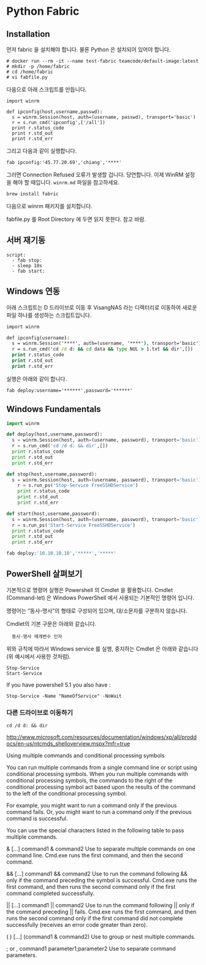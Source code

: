 

# Python Fabric

## Installation

먼저 fabric 을 설치해야 합니다. 물론 Python 은 설치되어 있어야 합니다.

```
# docker run --rm -it --name test-fabric teamcode/default-image:latest
# mkdir -p /home/fabric
# cd /home/fabric
# vi fabfile.py
```

다음으로 아래 스크립트를 만듭니다.

```
import winrm

def ipconfig(host,username,passwd):
  s = winrm.Session(host, auth=(username, passwd), transport='basic')
  r = s.run_cmd('ipconfig',['/all'])
  print r.status_code
  print r.std_out
  print r.std_err

```

그리고 다음과 같이 실행합니다.

```
fab ipconfig:'45.77.20.69','chiang','****'
```

그러면 Connection Refused 오류가 발생할 겁니다. 당연합니다. 이제 WinRM 설정을 해야 할 때입니다. ``winrm.md`` 파일을 참고하세요.



```
brew install fabric
```

다음으로 winrm 패키지를 설치합니다.

fabfile.py 를 Root Directory 에 두면 읽지 못한다. 참고 바람.

## 서버 재기동

```
script:
  - fab stop:
  - sleep 10s
  - fab start:

```

## Windows 연동

아래 스크립트는 D 드라이브로 이동 후 VisangNAS 라는 디렉터리로 이동하여 새로운 파일 하나를 생성하는 스크립트입니다.

```cmd
import winrm

def ipconfig(username):
  s = winrm.Session('****', auth=(username, '****'), transport='basic')
  r = s.run_cmd('cd /d d: && cd data && type NUL > 1.txt && dir',[])
  print r.status_code
  print r.std_out
  print r.std_err
```

실행은 아래와 같이 합니다.

```
fab deploy:username='******',password='******' 
```

## Windows Fundamentals

```python
import winrm

def deploy(host,username,password):
  s = winrm.Session(host, auth=(username, password), transport='basic')
  r = s.run_cmd('cd /d d: && dir',[])
  print r.status_code
  print r.std_out
  print r.std_err

def stop(host,username,password):
  s = winrm.Session(host, auth=(username, password), transport='basic')      
	r = s.run_ps('Stop-Service FreeSSHDService')
	print r.status_code
	print r.std_out
	print r.std_err

def start(host,username,password):
  s = winrm.Session(host, auth=(username, password), transport='basic')
  r = s.run_ps('Start-Service FreeSSHDService')
  print r.status_code
  print r.std_out
  print r.std_err

```


```bash
fab deploy:'10.10.10.10','*****','*****'
```

## PowerShell 살펴보기

기본적으로 명령어 실행은 Powershell 의 Cmdlet 을 활용합니다. Cmdlet (Command-let) 은 Windows PowerShell 에서 사용되는 기본적인 명령어 입니다.

명령어는 “동사-명사”의 형태로 구성되어 있으며, 대/소문자를 구분하지 않습니다.

Cmdlet의 기본 구문은 아래와 같습니다.

```
  동사-명사 매개변수 인자
```

위와 규칙에 따라서 Windows service 를 실행, 중지하는 Cmdlet 은 아래와 같습니다 (위 예시에서 사용한 것처럼).

```
Stop-Service
Start-Service
```

If you have powershell 5.1 you also have :

```
Stop-Service -Name "NameOfService" -NoWait
```


### 다른 드라이브로 이동하기

```
cd /d d: && dir
```

http://www.microsoft.com/resources/documentation/windows/xp/all/proddocs/en-us/ntcmds_shelloverview.mspx?mfr=true

Using multiple commands and conditional processing symbols

You can run multiple commands from a single command line or script using conditional processing symbols. When you run multiple commands with conditional processing symbols, the commands to the right of the conditional processing symbol act based upon the results of the command to the left of the conditional processing symbol.

For example, you might want to run a command only if the previous command fails. Or, you might want to run a command only if the previous command is successful.

You can use the special characters listed in the following table to pass multiple commands.

& [...]  command1 & command2
Use to separate multiple commands on one command line. Cmd.exe runs the first command, and then the second command.

&& [...]  command1 && command2
Use to run the command following && only if the command preceding the symbol is successful. Cmd.exe runs the first command, and then runs the second command only if the first command completed successfully.

|| [...]  command1 || command2
Use to run the command following || only if the command preceding || fails. Cmd.exe runs the first command, and then runs the second command only if the first command did not complete successfully (receives an error code greater than zero).

( ) [...]  (command1 & command2)
Use to group or nest multiple commands.

; or , command1 parameter1;parameter2
Use to separate command parameters.